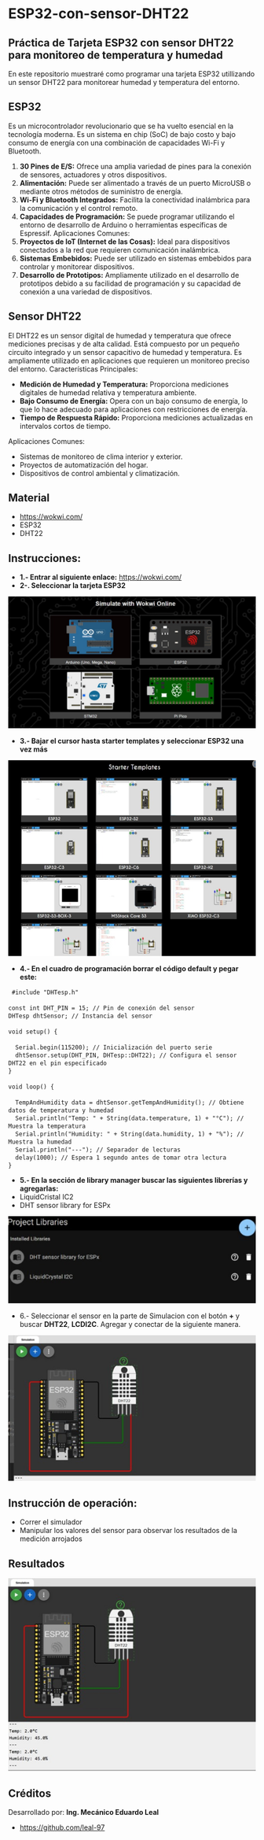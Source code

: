 # ESP32-con-sensor-DHT22
## Práctica de Tarjeta ESP32 con sensor DHT22 para monitoreo de temperatura y humedad
En este repositorio muestraré como programar una tarjeta ESP32 utillizando un sensor DHT22 para monitorear humedad y temperatura del entorno.
## ESP32
Es un microcontrolador revolucionario que se ha vuelto esencial en la tecnología moderna. Es un sistema en chip (SoC) de bajo costo y bajo consumo de energía con una combinación de capacidades Wi-Fi y Bluetooth. 

1.	**30 Pines de E/S:** Ofrece una amplia variedad de pines para la conexión de sensores, actuadores y otros dispositivos.
2.	**Alimentación:** Puede ser alimentado a través de un puerto MicroUSB o mediante otros métodos de suministro de energía.
3.	**Wi-Fi y Bluetooth Integrados:** Facilita la conectividad inalámbrica para la comunicación y el control remoto.
4.	**Capacidades de Programación:** Se puede programar utilizando el entorno de desarrollo de Arduino o herramientas específicas de Espressif.
Aplicaciones Comunes:
1.	**Proyectos de IoT (Internet de las Cosas):** Ideal para dispositivos conectados a la red que requieren comunicación inalámbrica.
2.	**Sistemas Embebidos:** Puede ser utilizado en sistemas embebidos para controlar y monitorear dispositivos.
3.	**Desarrollo de Prototipos:** Ampliamente utilizado en el desarrollo de prototipos debido a su facilidad de programación y su capacidad de conexión a una variedad de dispositivos.

## Sensor DHT22
El DHT22 es un sensor digital de humedad y temperatura que ofrece mediciones precisas y de alta calidad. Está compuesto por un pequeño circuito integrado y un sensor capacitivo de humedad y temperatura. 
Es ampliamente utilizado en aplicaciones que requieren un monitoreo preciso del entorno.
Características Principales:
-	**Medición de Humedad y Temperatura:** Proporciona mediciones digitales de humedad relativa y temperatura ambiente.
- **Bajo Consumo de Energía:** Opera con un bajo consumo de energía, lo que lo hace adecuado para aplicaciones con restricciones de energía.
- **Tiempo de Respuesta Rápido:** Proporciona mediciones actualizadas en intervalos cortos de tiempo.

 Aplicaciones Comunes:

- Sistemas de monitoreo de clima interior y exterior.
- Proyectos de automatización del hogar.
- Dispositivos de control ambiental y climatización.

## Material
- https://wokwi.com/
- ESP32
- DHT22

## Instrucciones:
- **1.- Entrar al siguiente enlace:** https://wokwi.com/
- **2-. Seleccionar la tarjeta ESP32**

![]( https://github.com/leal-97/ESP32-con-sensor-DHT22/blob/main/esp32kd.jpeg )
  
- **3.- Bajar el cursor hasta starter templates y seleccionar ESP32 una vez más**

![]( https://github.com/leal-97/ESP32-con-sensor-DHT22/blob/main/starter.jpeg )


- **4.- En el cuadro de programación borrar el código default y pegar este:**

```
 #include "DHTesp.h"

const int DHT_PIN = 15; // Pin de conexión del sensor
DHTesp dhtSensor; // Instancia del sensor

void setup() {

  Serial.begin(115200); // Inicialización del puerto serie
  dhtSensor.setup(DHT_PIN, DHTesp::DHT22); // Configura el sensor DHT22 en el pin especificado
}

void loop() {
  
  TempAndHumidity data = dhtSensor.getTempAndHumidity(); // Obtiene datos de temperatura y humedad
  Serial.println("Temp: " + String(data.temperature, 1) + "°C"); // Muestra la temperatura
  Serial.println("Humidity: " + String(data.humidity, 1) + "%"); // Muestra la humedad
  Serial.println("---"); // Separador de lecturas
  delay(1000); // Espera 1 segundo antes de tomar otra lectura
}

```

- **5.- En la sección de library manager buscar las siguientes librerías y agregarlas:**
- LiquidCristal IC2
- DHT sensor library for ESPx

![]( https://github.com/leal-97/ESP32-con-sensor-DHT22/blob/main/libreria.jpeg )


- 6.- Seleccionar el sensor en la parte de Simulacion con el botón **+** y buscar **DHT22**, **LCDI2C**. Agregar y conectar de la siguiente manera.

![]( https://github.com/leal-97/ESP32-con-sensor-DHT22/blob/main/conexion.jpeg )


## Instrucción de operación:
- Correr el simulador
- Manipular los valores del sensor para observar los resultados de la medición arrojados

## Resultados

![]( https://github.com/leal-97/ESP32-con-sensor-DHT22/blob/main/resultado.jpeg )


## Créditos
Desarrollado por: **Ing. Mecánico Eduardo Leal**

- https://github.com/leal-97
